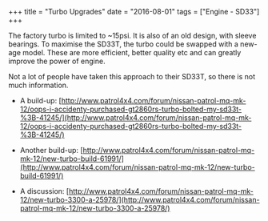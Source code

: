 +++
title = "Turbo Upgrades"
date = "2016-08-01"
tags = ["Engine - SD33"]
+++

The factory turbo is limited to ~15psi. It is also of an old design, with sleeve bearings. To maximise the SD33T, the turbo could be swapped with a new-age model. These are more efficient, better quality etc and can greatly improve the power of engine.

Not a lot of people have taken this approach to their SD33T, so there is not much information.

*   A build-up: [http://www.patrol4x4.com/forum/nissan-patrol-mq-mk-12/oops-i-accidenty-purchased-gt2860rs-turbo-bolted-my-sd33t-%3B-41245/](http://www.patrol4x4.com/forum/nissan-patrol-mq-mk-12/oops-i-accidenty-purchased-gt2860rs-turbo-bolted-my-sd33t-%3B-41245/)

*   Another build-up: [http://www.patrol4x4.com/forum/nissan-patrol-mq-mk-12/new-turbo-build-61991/](http://www.patrol4x4.com/forum/nissan-patrol-mq-mk-12/new-turbo-build-61991/)

*   A discussion: [http://www.patrol4x4.com/forum/nissan-patrol-mq-mk-12/new-turbo-3300-a-25978/](http://www.patrol4x4.com/forum/nissan-patrol-mq-mk-12/new-turbo-3300-a-25978/)
